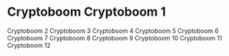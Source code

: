 # Cryptoboom Cryptoboom  1
 Cryptoboom  2
 Cryptoboom  3
 Cryptoboom  4
 Cryptoboom  5
 Cryptoboom  6
 Cryptoboom  7
 Cryptoboom  8
 Cryptoboom  9
 Cryptoboom  10
 Cryptoboom  11
 Cryptoboom  12
